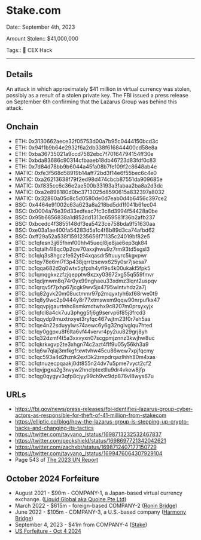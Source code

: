 # Stake.com

Date:: September 4th, 2023

Amount Stolen:: $41,000,000

Tags:: 👛 CEX Hack


---


## Details

An attack in which approximately $41 million in virtual currency was stolen, possibly as a result of a stolen private key. The FBI issued a press release on September 6th confirming that the Lazarus Group was behind this attack.


## Onchain
- ETH: 0x3130662aece32f05753d00a7b95c0444150bcd3c
- ETH: 0x94f1b9b64e2932f6a2db338f616844400cd58e8a
- ETH: 0xba36735021a9ccd7582ebc7f70164794154ff30e
- ETH: 0xbda83686c90314cfbaaeb18db46723d83fdf0c83
- ETH: 0x7d84d78bb9b6044a45fa08b7fe109f2c8648ab4e
- MATIC: 0xfe3f568d58919b14aff72bd3f14e6f55bec6c4e0
- MATIC: 0xa26213638f79f2ed98d474cbcb87551da909685e
- MATIC: 0xf835cc6c36e2ae500b33193a3fabaa2ba8a2d3dc
- MATIC: 0xa2e898180d0bc3713025d8590615a832397a8032
- MATIC: 0x32860a05c8c5d0580de0d7eab0d4b6456c397ce2
- BSC: 0x4464e91002c63a623a8a218bd5dd1f041b61ec04
- BSC: 0x0004a76e39d33edfeac7fc3c8d3994f54428a0be
- BSC: 0x95b6656838a1d852dd1313c659581f36b2afb237
- BSC: 0xbcedc4f3855148df3ea5423ce758bda9f51630aa
- BSC: 0xe03a1ae400fa54283d5a1c4f8b89d3ca74afbd62
- BSC: 0xff29a52a538f1591235656f71135c24019bf82e5
- BTC: bc1qfesn3jj65fhmf00hh45ueql8je8jae6ep3qk84
- BTC: bc1qtalh4l8qc0p2qw70axxjhwu9z7rm93td5sgsl3
- BTC: bc1qlq3s8hgczfe62yt94xqasdr5ftuuyrc5kgvpwr
- BTC: bc1qy78e6ml7f3p438jqrrlzsewx625y0sr7jsesa7
- BTC: bc1qqa682d2q0wtx5gfpxh4yfl9s4k00ukakl5fpk5
- BTC: bc1qmqgkxzzfzjqepptw9xzxy03672xg55q559fmvr
- BTC: bc1qdjmwm8q74r0yx99nghaeu33xdmz3lqnt2uspqv
- BTC: bc1qrqv5f7jxhp67jcgk9wv5jx4795wlntvhdz2a7j
- BTC: bc1q82gvk20m08uctmmr97p2mqyxtyh6xf68rwe0t9
- BTC: bc1q8y9wc2p9444y8r77xtmswxm9qqw90nrpufkx47
- BTC: bc1qqvpjgaurtnhc8smkmdtwhx9c8207m0prsyxyjx
- BTC: bc1qfcl8a4ck7uu3phgg5fj6g9servp6f85j3frcd3
- BTC: bc1qqydp9muxtnxyet3ryfqc467wjtm23f0r7eh5aa
- BTC: bc1qe4n22sduyylws74aewc6y6g32nglvglqu7hted
- BTC: bc1qy0ggpxu8f6lta6vf44vervr4py2uu829grj8yh
- BTC: bc1q32dzmf4t5a3xxvyxn07scgpmjznnz3kwjhw8uc
- BTC: bc1qkrkxgvp2te3xhgn74c2azt4flf9u05y56kh3a9
- BTC: bc1q6w7qlaj3mfkgfrxwtvhw45cu86wew7xpjfqcmy
- BTC: bc1qc593a4d2hznk2ext3k2zmpdrqazlhhh80m4xas
- BTC: bc1qtnuzecpqaakj0dt855n24dv7u5pme7vyct2cf2
- BTC: bc1qvjpgxa2g3nvyw2hnclptextllu9dr4vkew8jfp
- BTC: bc1qg0qygyv3qfp8cjyy99ch9vc9dp876vl8wys67u


## URLs
- https://fbi.gov/news/press-releases/fbi-identifies-lazarus-group-cyber-actors-as-responsible-for-theft-of-41-million-from-stakecom
- https://elliptic.co/blog/how-the-lazarus-group-is-stepping-up-crypto-hacks-and-changing-its-tactics
- https://twitter.com/tayvano_/status/1698713232532467837
- https://twitter.com/peckshield/status/1698697721342042621
- https://twitter.com/zachxbt/status/1698712407177150729
- https://twitter.com/tayvano_/status/1699476064307929104
- Page 543 of [The 2023 UN Report](https://documents.un.org/doc/undoc/gen/n24/032/68/pdf/n2403268.pdf?token=Lnb4xBoncpFwgtMIpl&fe=true)


## October 2024 Forfeiture
- August 2021 - $90m - COMPANY-1, a Japan-based virtual currency exchange. ([Liquid Global aka Quoine Pte Ltd](./hacks-and-thefts/liquid_global.md))
- March 2022 - $615m - foreign-based COMPANY-2 ([Ronin Bridge](./hacks-and-thefts/ronin_bridge.md))
- June 2022 - $105m - COMPANY-3, a U.S.-based company ([Harmony Bridge](./hacks-and-thefts/harmony_horizon_bridge.md))
- September 4, 2023 - $41m from COMPANY-4 ([Stake](./hacks-and-thefts/stake.md))
- [US Forfeiture - Oct 4 2024](../pdfs/2024-10-04_24-cv-02826_Ronin-Hack.pdf)
